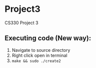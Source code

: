 # Project3
CS330 Project 3

## Executing code (New way):
  1. Navigate to source directory
  2. Right click open in terminal
  3. `make && sudo ./create2`
